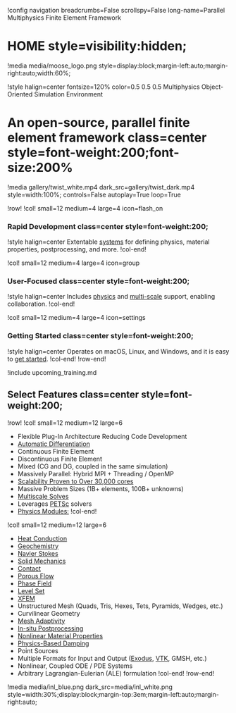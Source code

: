 !config navigation breadcrumbs=False scrollspy=False long-name=Parallel Multiphysics Finite Element Framework

# HOME style=visibility:hidden;

!media media/moose_logo.png style=display:block;margin-left:auto;margin-right:auto;width:60%;

!style halign=center fontsize=120% color=0.5 0.5 0.5
Multiphysics Object-Oriented Simulation Environment

# An open-source, parallel finite element framework class=center style=font-weight:200;font-size:200%

!media gallery/twist_white.mp4 dark_src=gallery/twist_dark.mp4 style=width:100%; controls=False autoplay=True loop=True

!row!
!col! small=12 medium=4 large=4 icon=flash_on
### Rapid Development class=center style=font-weight:200;

!style halign=center
Extentable [systems](syntax/index.md) for defining physics, material properties,
postprocessing, and more.
!col-end!

!col! small=12 medium=4 large=4 icon=group
### User-Focused class=center style=font-weight:200;

!style halign=center
Includes [physics](modules/index.md) and [multi-scale](syntax/MultiApps/index.md) support, enabling
collaboration.
!col-end!

!col! small=12 medium=4 large=4 icon=settings
### Getting Started class=center style=font-weight:200;

!style halign=center
Operates on macOS, Linux, and Windows, and it is easy to [get started](getting_started/index.md).
!col-end!
!row-end!

!include upcoming_training.md

## Select Features class=center style=font-weight:200;

!row!
!col! small=12 medium=12 large=6
- Flexible Plug-In Architecture Reducing Code Development
- [Automatic Differentiation](NonlinearSystem.md)
- Continuous Finite Element
- Discontinuous Finite Element
- Mixed (CG and DG, coupled in the same simulation)
- Massively Parallel: Hybrid MPI + Threading / OpenMP
- [Scalability Proven to Over 30,000 cores](https://ieeexplore.ieee.org/abstract/document/8638143)
- Massive Problem Sizes (1B+ elements, 100B+ unknowns)
- [Multiscale Solves](MultiApps/index.md)
- Leverages [PETSc](https://www.mcs.anl.gov/petsc) solvers
- [Physics Modules:](modules/index.md)
!col-end!

!col! small=12 medium=12 large=6
- [Heat Conduction](HeatConduction.md)
- [Geochemistry](geochemistry/index.md)
- [Navier Stokes](navier_stokes/index.md)
- [Solid Mechanics](syntax/Modules/TensorMechanics/index.md)
- [Contact](contact/index.md)
- [Porous Flow](porous_flow/index.md)
- [Phase Field](phase_field/index.md)
- [Level Set](level_set/index.md)
- [XFEM](xfem/index.md)
- Unstructured Mesh (Quads, Tris, Hexes, Tets, Pyramids, Wedges, etc.)
- Curvilinear Geometry
- [Mesh Adaptivity](syntax/Adaptivity/index.md)
- [In-situ Postprocessing](Postprocessors/index.md)
- [Nonlinear Material Properties](examples/ex08_materials.md)
- [Physics-Based Damping](Dampers/index.md)
- Point Sources
- Multiple Formats for Input and Output ([Exodus](Exodus.md), [VTK](VTKOutput.md), GMSH, etc.)
- Nonlinear, Coupled ODE / PDE Systems
- Arbitrary Lagrangian-Eulerian (ALE) formulation
!col-end!
!row-end!

!media media/inl_blue.png dark_src=media/inl_white.png style=width:30%;display:block;margin-top:3em;margin-left:auto;margin-right:auto;
